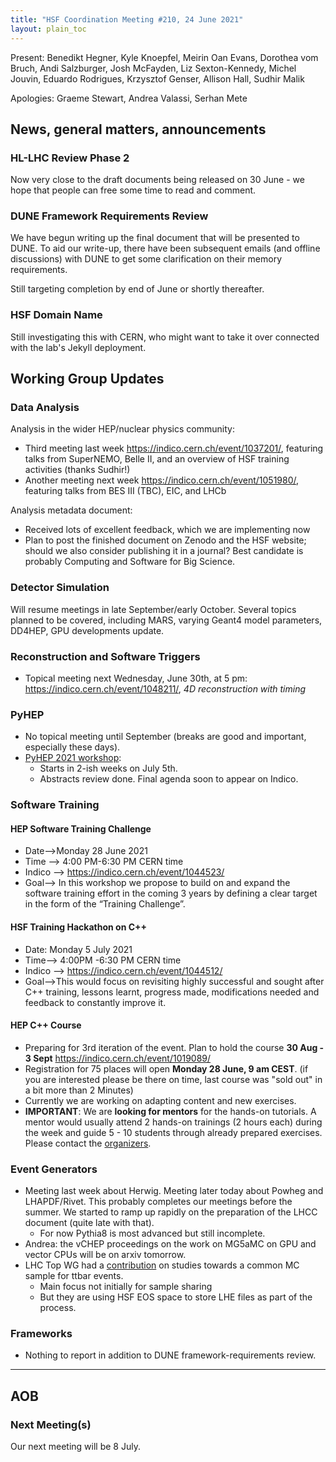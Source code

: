 ```yaml
---
title: "HSF Coordination Meeting #210, 24 June 2021"
layout: plain_toc
---
```


Present: Benedikt Hegner, Kyle Knoepfel, Meirin Oan Evans, Dorothea vom Bruch, Andi Salzburger, Josh McFayden, Liz Sexton-Kennedy, Michel Jouvin, Eduardo Rodrigues, Krzysztof Genser, Allison Hall, Sudhir Malik

Apologies: Graeme Stewart, Andrea Valassi,  Serhan Mete

## News, general matters, announcements

### HL-LHC Review Phase 2

Now very close to the draft documents being released on 30 June - we hope that people can free some time to read and comment.

### DUNE Framework Requirements Review

We have begun writing up the final document that will be presented to DUNE.  To aid our write-up, there have been subsequent emails (and offline discussions) with DUNE to get some clarification on their memory requirements.

Still targeting completion by end of June or shortly thereafter.

### HSF Domain Name

Still investigating this with CERN, who might want to take it over connected with the lab's Jekyll deployment.

## Working Group Updates

### Data Analysis

Analysis in the wider HEP/nuclear physics community:

- Third meeting last week <https://indico.cern.ch/event/1037201/>, featuring talks from SuperNEMO, Belle II, and an overview of HSF training activities (thanks Sudhir!)
- Another meeting next week <https://indico.cern.ch/event/1051980/>, featuring talks from BES III (TBC), EIC, and LHCb

Analysis metadata document:

- Received lots of excellent feedback, which we are implementing now
- Plan to post the finished document on Zenodo and the HSF website; should we also consider publishing it in a journal? Best candidate is probably Computing and Software for Big Science.

### Detector Simulation

Will resume meetings in late September/early October.
Several topics planned to be covered, including MARS, varying Geant4 model parameters, DD4HEP, GPU developments update.

### Reconstruction and Software Triggers

- Topical meeting next Wednesday, June 30th, at 5 pm: <https://indico.cern.ch/event/1048211/>, *4D reconstruction with timing*

### PyHEP

- No topical meeting until September (breaks are good and important, especially these days).
- [PyHEP 2021 workshop](https://indico.cern.ch/e/PyHEP2021):
  - Starts in 2-ish weeks on July 5th.
  - Abstracts review done. Final agenda soon to appear on Indico.

### Software Training

#### HEP Software Training Challenge

- Date-->Monday 28 June 2021
- Time -->  4:00 PM-6:30 PM CERN time
- Indico --> <https://indico.cern.ch/event/1044523/>
- Goal--> In this workshop we propose to build on and expand the software training effort in the coming 3 years by defining a clear target in the form of the “Training Challenge”.

#### HSF Training Hackathon on C++

- Date: Monday 5 July 2021
- Time--> 4:00PM -6:30 PM CERN time
- Indico --> <https://indico.cern.ch/event/1044512/>
- Goal-->This would focus on revisiting highly successful and sought after  C++ training, lessons learnt, progress made, modifications needed and feedback to constantly improve it.

#### HEP C++ Course

- Preparing for 3rd iteration of the event. Plan to hold the course **30 Aug - 3 Sept** <https://indico.cern.ch/event/1019089/>
- Registration for 75 places will open **Monday 28 June, 9 am CEST**. (if you are interested please be there on time, last course was "sold out" in a bit more than 2 Minutes)
- Currently we are working on adapting content and new exercises.
- **IMPORTANT**: We are **looking for mentors** for the hands-on tutorials. A mentor would usually attend 2 hands-on trainings (2 hours each) during the week and guide 5 - 10 students through already prepared exercises. Please contact the [organizers](mailto:hep-cpp-course-organizers@cern.ch).

### Event Generators

- Meeting last week about Herwig. Meeting later today about Powheg and LHAPDF/Rivet. This probably completes our meetings before the summer. We started to ramp up rapidly on the preparation of the LHCC document (quite late with that).
  - For now Pythia8 is most advanced but still incomplete.
- Andrea: the vCHEP proceedings on the work on MG5aMC on GPU and vector CPUs will be on arxiv tomorrow.
- LHC Top WG had a [contribution](https://indico.cern.ch/event/1009645/timetable/#4-towards-a-common-atlascms-mc) on studies towards a common MC sample for ttbar events.
  - Main focus not initially for sample sharing
  - But they are using HSF EOS space to store LHE files as part of the process.

### Frameworks

- Nothing to report in addition to DUNE framework-requirements review.

---

## AOB

### Next Meeting(s)

Our next meeting will be 8 July.
